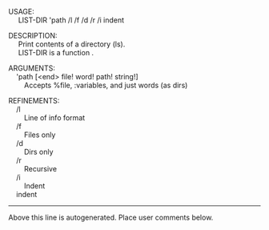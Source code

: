 USAGE:  
&nbsp;&nbsp;&nbsp;&nbsp;&nbsp;LIST-DIR&nbsp;'path&nbsp;/l&nbsp;/f&nbsp;/d&nbsp;/r&nbsp;/i&nbsp;indent  
  
DESCRIPTION:  
&nbsp;&nbsp;&nbsp;&nbsp;&nbsp;Print&nbsp;contents&nbsp;of&nbsp;a&nbsp;directory&nbsp;(ls).  
&nbsp;&nbsp;&nbsp;&nbsp;&nbsp;LIST-DIR&nbsp;is&nbsp;a&nbsp;function&nbsp;.  
  
ARGUMENTS:  
&nbsp;&nbsp;&nbsp;&nbsp;'path&nbsp;[&lt;end&gt;&nbsp;file!&nbsp;word!&nbsp;path!&nbsp;string!]  
&nbsp;&nbsp;&nbsp;&nbsp;&nbsp;&nbsp;&nbsp;&nbsp;Accepts&nbsp;%file,&nbsp;:variables,&nbsp;and&nbsp;just&nbsp;words&nbsp;(as&nbsp;dirs)  
  
REFINEMENTS:  
&nbsp;&nbsp;&nbsp;&nbsp;/l  
&nbsp;&nbsp;&nbsp;&nbsp;&nbsp;&nbsp;&nbsp;&nbsp;Line&nbsp;of&nbsp;info&nbsp;format  
&nbsp;&nbsp;&nbsp;&nbsp;/f  
&nbsp;&nbsp;&nbsp;&nbsp;&nbsp;&nbsp;&nbsp;&nbsp;Files&nbsp;only  
&nbsp;&nbsp;&nbsp;&nbsp;/d  
&nbsp;&nbsp;&nbsp;&nbsp;&nbsp;&nbsp;&nbsp;&nbsp;Dirs&nbsp;only  
&nbsp;&nbsp;&nbsp;&nbsp;/r  
&nbsp;&nbsp;&nbsp;&nbsp;&nbsp;&nbsp;&nbsp;&nbsp;Recursive  
&nbsp;&nbsp;&nbsp;&nbsp;/i  
&nbsp;&nbsp;&nbsp;&nbsp;&nbsp;&nbsp;&nbsp;&nbsp;Indent  
&nbsp;&nbsp;&nbsp;&nbsp;indent  
___
Above this line is autogenerated. Place user comments below.